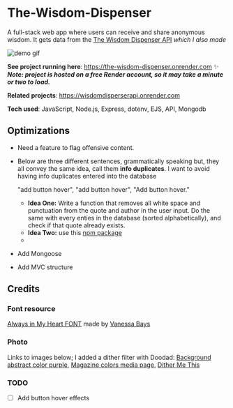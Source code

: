# The-Wisdom-Dispenser  
A full-stack web app where users can receive and share anonymous wisdom. It gets data from the [The Wisdom Dispenser API](https://wisdomdisperserapi.onrender.com) _*which I also made*_

![demo gif](https://github.com/DestineeAdams/portfolio-Website/blob/main/files/TheWisdomDispenser.gif?raw=true)

**See project running here**: https://the-wisdom-dispenser.onrender.com ✨  
***Note: project is hosted on a free Render account, so it may take a minute or two to load.***

**Related projects**: https://wisdomdisperserapi.onrender.com

**Tech used**: JavaScript, Node.js, Express, dotenv, EJS, API, Mongodb

## Optimizations

- Need a feature to flag offensive content.  
- Below are three different sentences, grammatically speaking but, they all convey the same idea, call them **info duplicates**. I want to avoid having info duplicates entered into the database
  
  "add button hover", "add button hover", "Add button hover."
  
  - **Idea One:** Write a function that removes all white space and punctuation from the quote and author in the user input. Do the same with every enties in the database (sorted alphabetically), and check if that quote already exists.
  - **Idea Two:** use this [npm package](https://www.npmjs.com/package/string-similarity-js) 
  - 
- Add Mongoose
- Add MVC structure 

## Credits
### Font resource  
[Always in My Heart FONT](https://www.1001freefonts.com/always-in-my-heart.font) made by [Vanessa Bays](http://bythebutterfly.com)

### Photo  
Links to images below; I added a dither filter with Doodad:
[Background abstract color purple](https://pixabay.com/illustrations/background-abstract-color-purple-7276646/), [Magazine colors media page](https://pixabay.com/photos/magazine-colors-media-page-806073/), [Dither Me This](https://doodad.dev/dither-me-this/)

### TODO
- [ ] Add button hover effects
